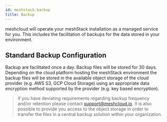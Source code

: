 ```yaml
---
id: meshstack.backup
title: Backup
---
```


meshcloud will operate your meshStack installation as a managed service for you. This includes the facilitation of backups for the data stored in your environment.

## Standard Backup Configuration

Backup are facilitated once a day. Backup files will be stored for 30 days. Depending on the cloud platform hosting the meshStack environment
the backup files will be stored in the available object storage of the cloud provider (e.g. AWS S3, GCP Cloud Storage) using an appropriate data encryption method supported by the provider (e.g. key based encryption).

> If you have deviating requirements regarding backup frequency and/or retention please contact support@meshcloud.io.
> It is also possible to provide you access to the object storage in order to transfer the files in a central backup solution within your organization.

